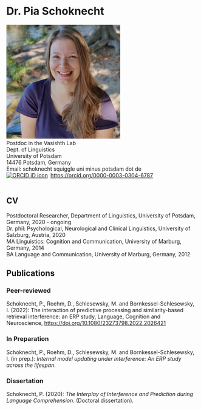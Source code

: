 # Dr. Pia Schoknecht 

<img width="300" src="images/pia-schoknecht.jpg">

<br/>
Postdoc in the Vasishth Lab<br/>
Dept. of Linguistics<br/>
University of Potsdam<br/>
14476 Potsdam, Germany<br/>
Email: schoknecht squiggle uni minus potsdam dot de<br/>
<div itemscope itemtype="https://schema.org/Person"><a itemprop="sameAs" content="https://orcid.org/0000-0003-0304-6787" href="https://orcid.org/0000-0003-0304-6787" target="orcid.widget" rel="me noopener noreferrer" style="vertical-align:top;"><img src="https://orcid.org/sites/default/files/images/orcid_16x16.png" style="width:1em;margin-right:.5em;" alt="ORCID iD icon">https://orcid.org/0000-0003-0304-6787</a></div>
<br/>

## CV
Postdoctoral Researcher, Department of Linguistics, University of Potsdam, Germany,  2020 - ongoing<br/>
Dr. phil: Psychological, Neurological and Clinical Linguistics, University of Salzburg, Austria, 2020<br/>
MA Linguistics: Cognition and Communication, University of Marburg, Germany, 2014<br/>
BA Language and Communication, University of Marburg, Germany, 2012<br/>

## Publications

### Peer-reviewed
Schoknecht, P., Roehm, D., Schlesewsky, M. and Bornkessel-Schlesewsky, I. (2022): The interaction of predictive processing and similarity-based retrieval interference: an ERP study, Language, Cognition and Neuroscience, <a href="https://doi.org/10.1080/23273798.2022.2026421">https://doi.org/10.1080/23273798.2022.2026421</a> 

### In Preparation
Schoknecht, P., Roehm, D., Schlesewsky, M. and Bornkessel-Schlesewsky, I. (in prep.): *Internal model updating under interference: An ERP study across the lifespan*.

### Dissertation
Schoknecht, P. (2020): *The Interplay of Interference and Prediction during Language Comprehension*. (Doctoral dissertation).
